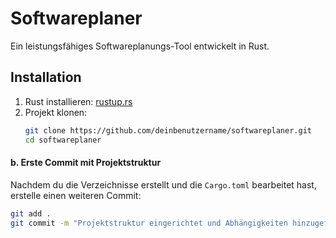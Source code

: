 # Softwareplaner

Ein leistungsfähiges Softwareplanungs-Tool entwickelt in Rust.

## Installation

1. Rust installieren: [rustup.rs](https://rustup.rs/)
2. Projekt klonen:
   ```bash
   git clone https://github.com/deinbenutzername/softwareplaner.git
   cd softwareplaner

#### b. Erste Commit mit Projektstruktur

Nachdem du die Verzeichnisse erstellt und die `Cargo.toml` bearbeitet hast, erstelle einen weiteren Commit:

```bash
git add .
git commit -m "Projektstruktur eingerichtet und Abhängigkeiten hinzugefügt"
